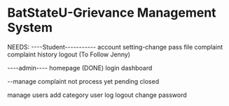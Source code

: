 # BatStateU-Grievance Management System

NEEDS:
----Student-----------
account setting-change pass
file complaint
complaint history
logout (To Follow Jenny)

----admin----
homepage (DONE)
login
dashboard

--manage complaint
      not process yet
      pending
      closed

manage users
add category
user log
logout
change password
